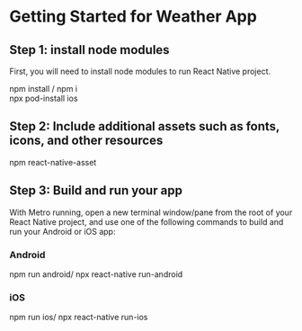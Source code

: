 # Getting Started for Weather App

## Step 1: install node modules

First, you will need to install node modules to run React Native project.

npm install / npm i  
npx pod-install ios


## Step 2: Include additional assets such as fonts, icons, and other resources

npm react-native-asset


## Step 3: Build and run your app

With Metro running, open a new terminal window/pane from the root of your React Native project, and use one of the following commands to build and run your Android or iOS app:

### Android

npm run android/ npx react-native run-android

### iOS

npm run ios/ npx react-native run-ios